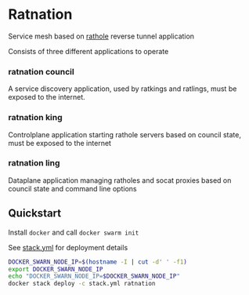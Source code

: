 # Ratnation 

Service mesh based on [rathole](https://github.com/rapiz1/rathole) reverse tunnel application

Consists of three different applications to operate

### ratnation council
A service discovery application, used by ratkings and ratlings, must be exposed to the internet.

### ratnation king
Controlplane application starting rathole servers based on council state, must be exposed to the internet

### ratnation ling
Dataplane application managing ratholes and socat proxies based on council state and command line options


## Quickstart

Install `docker` and call `docker swarm init`

See [stack.yml](./stack.yml) for deployment details

```bash
DOCKER_SWARN_NODE_IP=$(hostname -I | cut -d' ' -f1)
export DOCKER_SWARN_NODE_IP
echo "DOCKER_SWARN_NODE_IP=$DOCKER_SWARN_NODE_IP"
docker stack deploy -c stack.yml ratnation
```
